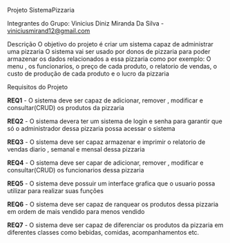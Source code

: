 Projeto SistemaPizzaria


Integrantes do Grupo:
Vinicius Diniz Miranda Da Silva - viniciusmirand12@gmail.com

Descrição
O objetivo do projeto é criar um sistema capaz de administrar uma pizzaria
O sistema vai ser usado por donos de pizzaria para poder armazenar os dados relacionados a essa pizzaria como por exemplo: O menu , os funcionarios, o preço de cada produto, o relatorio de vendas, o custo de produção de cada produto e o lucro da pizzaria

Requisitos do Projeto

**REQ1** - O sistema deve ser capaz de adicionar, remover , modificar e consultar(CRUD) os produtos da pizzaria

**REQ2** - O sistema devera ter um sistema de login e senha para garantir que só o administrador dessa pizzaria possa acessar o sistema

**REQ3** - O sistema deve ser capaz armazenar e imprimir o relatorio de vendas diario , semanal e mensal dessa pizzaria

**REQ4** - O sistema deve ser capar de adicionar, remover , modificar e consultar(CRUD) os funcionarios dessa pizzaria

**REQ5** - O sistema deve possuir um interface grafica que o usuario possa utilizar para realizar suas funções

**REQ6** - O sistema deve ser capaz de ranquear os produtos dessa pizzaria em ordem de mais vendido para menos vendido

**REQ7** - O sistema deve ser capaz de diferenciar os produtos da pizzaria em diferentes classes como bebidas, comidas, acompanhamentos etc.


